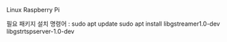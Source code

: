 Linux Raspberry Pi

필요 패키지 설치 명령어 :
sudo apt update
sudo apt install libgstreamer1.0-dev libgstrtspserver-1.0-dev